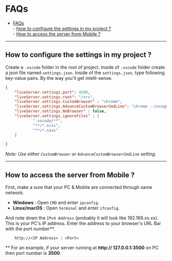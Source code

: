 # FAQs
- [FAQs](#faqs) <br>
        - [How to configure the settings in my project ?](#how-to-configure-the-settings-in-my-project) <br>
        - [How to access the server from Mobile ?](#how-to-access-the-server-from-mobile)

----------

## How to configure the settings in my project ?

Create a `.vscode` folder in the root of project. Inside of `.vscode` folder create a json file named `settings.json`.
Inside of the `settings.json`, type following key-value pairs. By the way you'll get intelli-sense.

```json
{
    "liveServer.settings.port": 4500,
    "liveServer.settings.root": "/src",
    "liveServer.settings.CustomBrowser" : "chrome",
    "liveServer.settings.AdvanceCustomBrowserCmdLine": "chrome --incognito --remote-debugging-port=9222",
    "liveServer.settings.NoBrowser" : false,
    "liveServer.settings.ignoreFiles" : [
            ".vscode/**",
            "**/*.scss",
            "**/*.sass"
    ]

}
```
_Note: Use either `CustomBrowser` or `AdvanceCustomBrowserCmdLine` setting._

----------

## How to access the server from Mobile ?

 First, make a sure that your PC & Mobile are connected through same network. 

* **Windows** :  Open `CMD` and enter `ipconfig`.
* **Linux/macOS** : Open `terminal` and enter `ifconfig`.

And note down the `IPv4 Address` (probably it will look like 192.168.xx.xx). This is your PC's IP address. Enter the address to your browser's URL Bar with the port number**.

        http://<IP Address> : <Port>

** For an example, if your server running at **http:// 127.0.0.1:3500** on PC then port number is **3500**.


